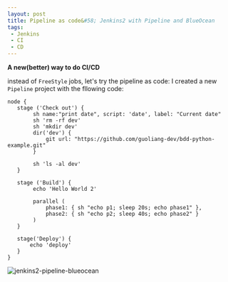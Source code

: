 ```yaml
---
layout: post 
title: Pipeline as code&#58; Jenkins2 with Pipeline and BlueOcean
tags:
 - Jenkins
 - CI
 - CD
---
```


**A new(better) way to do CI/CD**

instead of `FreeStyle` jobs, let's try the pipeline as code:
I created a new `Pipeline` project with the fllowing code: 
```
node {
   stage ('Check out') {
        sh name:"print date", script: 'date', label: "Current date"
        sh 'rm -rf dev'
        sh 'mkdir dev'
        dir('dev') {
            git url: "https://github.com/guoliang-dev/bdd-python-example.git"    
        }

        sh 'ls -al dev'
   }
   
   stage ('Build') {
        echo 'Hello World 2'
        
        parallel (
            phase1: { sh "echo p1; sleep 20s; echo phase1" },
            phase2: { sh "echo p2; sleep 40s; echo phase2" }
        )
   }
   
   stage('Deploy') {
       echo 'deploy'
   }
}
```

![jenkins2-pipeline-blueocean](https://raw.githubusercontent.com/guoliang-dev/notes/gh-pages/_resources/jenkins2-pipeline-blueocean.png)
